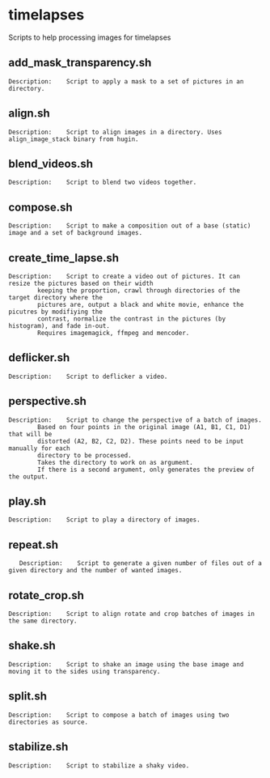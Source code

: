# timelapses
Scripts to help processing images for timelapses

## add_mask_transparency.sh
 	Description:	Script to apply a mask to a set of pictures in an directory.

## align.sh
 	Description:	Script to align images in a directory. Uses align_image_stack binary from hugin.

## blend_videos.sh
 	Description:	Script to blend two videos together.

## compose.sh
 	Description:	Script to make a composition out of a base (static) image and a set of background images.

## create_time_lapse.sh
 	Description:	Script to create a video out of pictures. It can resize the pictures based on their width
			keeping the proportion, crawl through directories of the target directory where the
			pictures are, output a black and white movie, enhance the picutres by modifiying the
			contrast, normalize the contrast in the pictures (by histogram), and fade in-out.
			Requires imagemagick, ffmpeg and mencoder.

## deflicker.sh
 	Description:	Script to deflicker a video.

## perspective.sh
 	Description:	Script to change the perspective of a batch of images.
			Based on four points in the original image (A1, B1, C1, D1) that will be
			distorted (A2, B2, C2, D2). These points need to be input manually for each
			directory to be processed.
			Takes the directory to work on as argument.
			If there is a second argument, only generates the preview of the output.
## play.sh
 	Description:	Script to play a directory of images.

## repeat.sh
       Description:    Script to generate a given number of files out of a given directory and the number of wanted images.

## rotate_crop.sh
 	Description:	Script to align rotate and crop batches of images in the same directory.

## shake.sh
 	Description:	Script to shake an image using the base image and moving it to the sides using transparency.

## split.sh
 	Description:	Script to compose a batch of images using two directories as source.

## stabilize.sh
 	Description:	Script to stabilize a shaky video.

